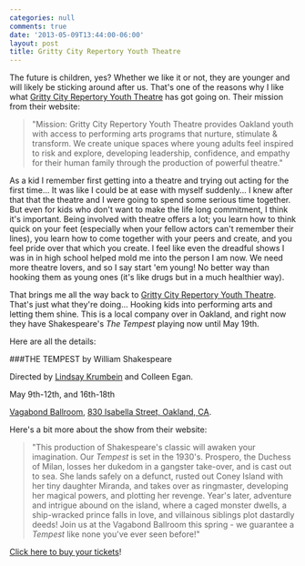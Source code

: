 ```yaml
---
categories: null
comments: true
date: '2013-05-09T13:44:00-06:00'
layout: post
title: Gritty City Repertory Youth Theatre
---
```


The future is children, yes? Whether we like it or not, they are younger and will likely be sticking around after us. That's one of the reasons why I like what [Gritty City Repertory Youth Theatre](http://www.grittycityrep.org/gcr#!__gcr) has got going on. Their mission from their website:

>"Mission: Gritty City Repertory Youth Theatre provides Oakland youth with access to performing arts programs that nurture, stimulate & transform. We create unique spaces where young adults feel inspired to risk and explore, developing leadership, confidence, and empathy for their human family through the production of powerful theatre."

As a kid I remember first getting into a theatre and trying out acting for the first time... It was like I could be at ease with myself suddenly... I knew after that that the theatre and I were going to spend some serious time together. But even for kids who don't want to make the life long commitment, I think it's important. Being involved with theatre offers a lot; you learn how to think quick on your feet (especially when your fellow actors can't remember their lines), you learn how to come together with your peers and create, and you feel pride over that which you create. I feel like even the dreadful shows I was in in high school helped mold me into the person I am now. We need more theatre lovers, and so I say start 'em young! No better way than hooking them as young ones (it's like drugs but in a much healthier way).

That brings me all the way back to [Gritty City Repertory Youth Theatre](http://www.grittycityrep.org/gcr#!__gcr). That's just what they're doing... Hooking kids into performing arts and letting them shine. This is a local company over in Oakland, and right now they have Shakespeare's *The Tempest* playing now until May 19th. 

Here are all the details:

###THE TEMPEST by William Shakespeare

Directed by [Lindsay Krumbein](http://www.grittycityrep.org/gcr#!__gcr/staff-bios) and Colleen Egan.

May 9th-12th, and 16th-18th

[Vagabond Ballroom](http://vagabondballroom.wordpress.com/), [830 Isabella Street, Oakland, CA](https://maps.google.com/maps?q=830+Isabella+Street,+Oakland,+CA&ie=UTF-8&hq=&hnear=0x808f80a8133d705d:0xe3692c21b95016d6,830+Isabella+St,+Oakland,+CA+94607&gl=us&ei=3w-MUeXqL-q5iwLHqYCYCQ&ved=0CDAQ8gEwAA).

Here's a bit more about the show from their website:

>"This production of Shakespeare's classic will awaken your imagination. Our *Tempest* is set in the 1930's. Prospero, the Duchess of Milan, losses her dukedom in a gangster take-over, and is cast out to sea. She lands safely on a defunct, rusted out Coney Island with her tiny daughter Miranda, and takes over as ringmaster, developing her magical powers, and plotting her revenge. Year's later, adventure and intrigue abound on the island, where a caged monster dwells, a ship-wracked prince falls in love, and villainous siblings plot dastardly deeds! Join us at the Vagabond Ballroom this spring - we guarantee a *Tempest* like none you've ever seen before!"


[Click here to buy your tickets](http://www.grittycityrep.org/gcr#!__gcr/tempest-tickets)!